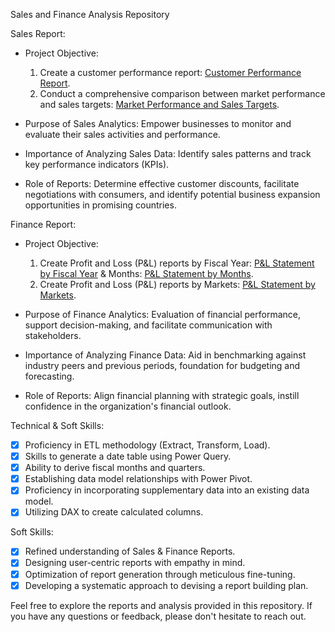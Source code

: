 Sales and Finance Analysis Repository

Sales Report:

- Project Objective:
    1. Create a customer performance report: [Customer Performance Report](https://github.com/KirandeepMarala/Excel-Sales_Analysis/blob/main/Customer%20Performance%20Report.pdf).
    2. Conduct a comprehensive comparison between market performance and sales targets: [Market Performance and Sales Targets](https://github.com/KirandeepMarala/Excel-Sales_Analysis/blob/main/Customer%20Performance%20Report.pdf).

- Purpose of Sales Analytics: Empower businesses to monitor and evaluate their sales activities and performance.

- Importance of Analyzing Sales Data: Identify sales patterns and track key performance indicators (KPIs).

- Role of Reports: Determine effective customer discounts, facilitate negotiations with consumers, and identify potential business expansion opportunities in promising countries.

Finance Report:

- Project Objective:
    1. Create Profit and Loss (P&L) reports by Fiscal Year: [P&L Statement by Fiscal Year](https://github.com/KirandeepMarala/Excel-Sales_Analysis/blob/main/P%26L%20Statement%20by%20Fiscal%20Year.pdf) & Months: [P&L Statement by Months](https://github.com/KirandeepMarala/Excel-Sales_Analysis/blob/main/P%26L%20Statement%20by%20Months.pdf).
    2. Create Profit and Loss (P&L) reports by Markets: [P&L Statement by Markets](https://github.com/KirandeepMarala/Excel-Sales_Analysis/blob/main/P%26L%20Statement%20by%20Markets.pdf).

- Purpose of Finance Analytics: Evaluation of financial performance, support decision-making, and facilitate communication with stakeholders.

- Importance of Analyzing Finance Data: Aid in benchmarking against industry peers and previous periods, foundation for budgeting and forecasting.

- Role of Reports: Align financial planning with strategic goals, instill confidence in the organization's financial outlook.

Technical & Soft Skills:

- [x] Proficiency in ETL methodology (Extract, Transform, Load).
- [x] Skills to generate a date table using Power Query.
- [x] Ability to derive fiscal months and quarters.
- [x] Establishing data model relationships with Power Pivot.
- [x] Proficiency in incorporating supplementary data into an existing data model.
- [x] Utilizing DAX to create calculated columns.

Soft Skills:

- [x] Refined understanding of Sales & Finance Reports.
- [x] Designing user-centric reports with empathy in mind.
- [x] Optimization of report generation through meticulous fine-tuning.
- [x] Developing a systematic approach to devising a report building plan.

Feel free to explore the reports and analysis provided in this repository. If you have any questions or feedback, please don't hesitate to reach out.
